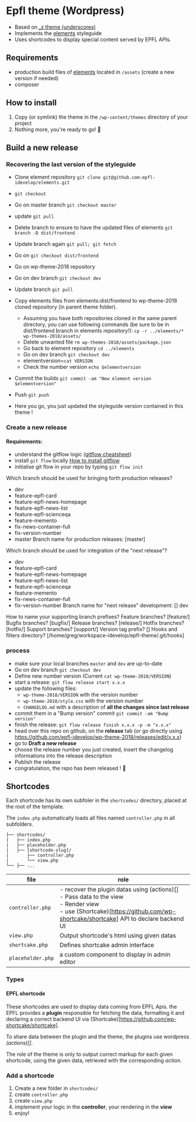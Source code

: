 
Epfl theme (Wordpress)
===
 * Based on [*_s* theme (underscores)](https://underscores.me/)
 * Implements the [elements](https://github.com/epfl-idevelop/elements) styleguide
 * Uses shortcodes to display special content served by EPFL APIs.

## Requirements
  * production build files of [elements](https://github.com/epfl-idevelop/elements) located in `/assets` (create a new version if needed)
  * composer

## How to install
  1. Copy (or symlink) the theme in the `/wp-content/themes` directory of your project
  2. Nothing more, you're ready to go! 🚀

## Build a new release
### Recovering the last version of the styleguide
  - Clone element repository `git clone git@github.com:epfl-idevelop/elements.git`
  - `git checkout `
  - Go on master branch `git checkout master`
  - update `git pull`
  - Delete branch to ensure to have the updated files of elements `git branch -D dist/frontend`
  - Update branch again `git pull; git fetch`
  - Go on `git checkout dist/frontend`

  - Go on wp-theme-2018 repository 
  - Go on dev branch `git checkout dev`
  - Update branch `git pull`
  - Copy elements files from elements:dist/frontend to wp-theme-2018 cloned repository (in parent theme folder). 
    - Assuming you have both repositories cloned in the same parent directory, you can use following
      commands (be sure to be in dist/frontend branch in elements repository!):
      `cp -r ../elements/* wp-themes-2018/assets/`
    - Delete unwanted file `rm wp-themes-2018/assets/package.json`
    - Go back to element repository `cd ../elements`
    - Go on dev branch `git checkout dev`
    - elementversion=`cat VERSION`
    - Check the number version `echo $elementversion`
  - Commit the builds `git commit -am "New element version $elementversion"`
  - Push `git push`
  - Here you go, you just updated the styleguide version contained in this theme !

### Create a new release
#### Requirements:
  - understand the gitflow logic ([gitflow cheatsheet](https://danielkummer.github.io/git-flow-cheatsheet/))
  - install `git flow` locally [How to install gitflow](https://github.com/nvie/gitflow/wiki/Installation)
  - initialise git flow in your repo by typing `git flow init`
  
  Which branch should be used for bringing forth production releases?
   - dev
   - feature-epfl-card
   - feature-epfl-news-homepage
   - feature-epfl-news-list
   - feature-epfl-scienceqa
   - feature-memento
   - fix-news-container-full
   - fix-version-number
   - master
Branch name for production releases: [master] 

Which branch should be used for integration of the "next release"?
   - dev
   - feature-epfl-card
   - feature-epfl-news-homepage
   - feature-epfl-news-list
   - feature-epfl-scienceqa
   - feature-memento
   - fix-news-container-full
   - fix-version-number
Branch name for "next release" development: [] dev

How to name your supporting branch prefixes?
Feature branches? [feature/] 
Bugfix branches? [bugfix/] 
Release branches? [release/] 
Hotfix branches? [hotfix/] 
Support branches? [support/] 
Version tag prefix? [] 
Hooks and filters directory? [/home/greg/workspace-idevelop/epfl-theme/.git/hooks] 

  ### process
  - make sure your local branches `master` and `dev` are up-to-date
  - Go on dev branch `git checkout dev`
  - Define new number version (Current `cat wp-theme-2018/VERSION`)
  - start a release: `git flow release start x.x.x`
  - update the following files:
    - `wp-theme-2018/VERSION` with the version number
    - `wp-theme-2018/style.css` with the version number
    - `CHANGELOG.md` with a description of **all the changes since last release**
  - commit them in a "Bump version" commit `git commit -am "Bump version"`
  - finish the release: `git flow release finish x.x.x -p -m "x.x.x"`
  - head over this repo on github, on the **release** tab (or go directly using https://github.com/epfl-idevelop/wp-theme-2018/releases/edit/x.x.x)
  - go to **Draft a new release**
  - choose the release number you just created, insert the changelog informations into the release description
  - Publish the release
  - congratulation, the repo has been released ! 🎉


## Shortcodes
Each shortcode has its own subfoler in the `shortcodes/` directory, placed at the root of the template.

The `index.php` automatically loads all files named `controller.php` in all subfolders.

  ```
  ├── shortcodes/
  |   ├── index.php
  |   ├── placeholder.php
  |   ├── [shortcode-slug]/
  |       ├── controller.php
  |       └── view.php
  └── ├── ...
```
file|role
--|--
`controller.php`| - recover the plugin datas using (actions)[]<br/>- Pass data to the view<br>- Render view<br>- use (Shortcake)[https://github.com/wp-shortcake/shortcake] API to declare backend UI
`view.php`|Output shortcode's html using given datas
`shortcake.php`|Defines shortcake admin interface
`placeholder.php`|a custom component to display in admin editor

### Types
#### EPFL shortcode
These shortcodes are used to display data coming from EPFL Apis. the EPFL provides a **plugin** responsible for fetching the data, formatting it and declaring a correct backend UI via (Shortcake)[https://github.com/wp-shortcake/shortcake].

To share data between the plugin and the theme, the plugins use wordpress *(actions)[]*.

The role of the theme is only to output correct markup for each given shortcode, using the given data, retrieved with the corresponding *action*.

### Add a shortcode
1. Create a new folder in  `shortcodes/`
2. create `controller.php`
3. create `view.php`
4. implement your logic in the **controller**, your rendering in the **view**
5. enjoy!
